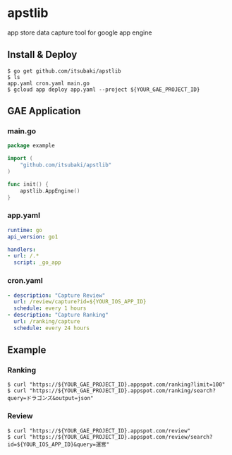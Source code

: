 # apstlib
app store data capture tool for google app engine


## Install & Deploy

```console
$ go get github.com/itsubaki/apstlib
$ ls
app.yaml cron.yaml main.go
$ gcloud app deploy app.yaml --project ${YOUR_GAE_PROJECT_ID}
```

## GAE Application

### main.go

```go
package example

import (
	"github.com/itsubaki/apstlib"
)

func init() {
	apstlib.AppEngine()
}
```

### app.yaml

```yaml
runtime: go
api_version: go1

handlers:
- url: /.*
  script: _go_app
```

### cron.yaml

```yaml
- description: "Capture Review"
  url: /review/capture?id=${YOUR_IOS_APP_ID}
  schedule: every 1 hours
- description: "Capture Ranking"
  url: /ranking/capture
  schedule: every 24 hours
```

## Example

### Ranking

```console
$ curl "https://${YOUR_GAE_PROJECT_ID}.appspot.com/ranking?limit=100"
$ curl "https://${YOUR_GAE_PROJECT_ID}.appspot.com/ranking/search?query=ドラゴンズ&output=json"
```

### Review

```console
$ curl "https://${YOUR_GAE_PROJECT_ID}.appspot.com/review"
$ curl "https://${YOUR_GAE_PROJECT_ID}.appspot.com/review/search?id=${YOUR_IOS_APP_ID}&query=運営"
```
